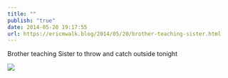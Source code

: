 ```yaml
---
title: ""
publish: "true"
date: 2014-05-20 19:17:55
url: https://ericmwalk.blog/2014/05/20/brother-teaching-sister.html
---
```


Brother teaching Sister to throw and catch outside tonight

![](https://ericmwalk.blog/uploads/2022/381e24fd0d.jpg)